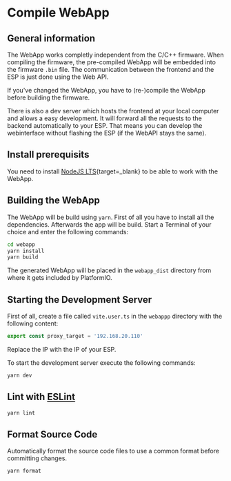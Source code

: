 # Compile WebApp

## General information

The WebApp works completly independent from the C/C++ firmware. When compiling
the firmware, the pre-compiled WebApp will be embedded into the firmware `.bin`
file. The communication between the frontend and the ESP is just done using the
Web API.

If you've changed the WebApp, you have to (re-)compile the WebApp before building the firmware.

There is also a dev server which hosts the frontend at your local computer and
allows a easy development. It will forward all the requests to the backend
automatically to your ESP. That means you can develop the webinterface without
flashing the ESP (if the WebAPI stays the same).

## Install prerequisits

You need to install [NodeJS LTS](https://nodejs.org/en/download/){target=_blank} to be able to work with the WebApp.

## Building the WebApp

The WebApp will be build using `yarn`. First of all you have to install all the
dependencies. Afterwards the app will be build. Start a Terminal of your choice
and enter the following commands:

```bash
cd webapp
yarn install
yarn build
```

The generated WebApp will be placed in the `webapp_dist` directory from where it gets included by PlatformIO.

## Starting the Development Server

First of all, create a file called `vite.user.ts` in the `webappp` directory with the following content:

```ts
export const proxy_target = '192.168.20.110'
```

Replace the IP with the IP of your ESP.

To start the development server execute the following commands:

```bash
yarn dev
```

## Lint with [ESLint](https://eslint.org/)

```bash
yarn lint
```

## Format Source Code

Automatically format the source code files to use a common format before committing changes.

```bash
yarn format
```
